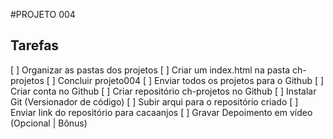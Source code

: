 #PROJETO 004

## Tarefas

[ ] Organizar as pastas dos projetos
[ ] Criar um index.html na pasta ch-projetos
[ ] Concluir projeto004
[ ] Enviar todos os projetos para o Github
    [ ] Criar conta no Github
    [ ] Criar repositório ch-projetos no Github
    [ ] Instalar Git (Versionador de código)
    [ ] Subir arqui para o repositório criado
[ ] Enviar link do repositório para cacaanjos
[ ] Gravar Depoimento em vídeo (Opcional | Bônus)
